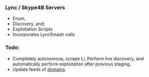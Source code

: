 ### Lync / Skype4B Servers 
* Enum, 
* Discovery, and;
* Exploitation Scripts
* Incorporates LyncSmash calls

### Todo:
* Completely autonomous, scrape Li, Perform live discovery, and automatically perform exploitation after previous staging.
* Update feeds of [domains](https://github.com/ret2eax/bounty-targets-data)
